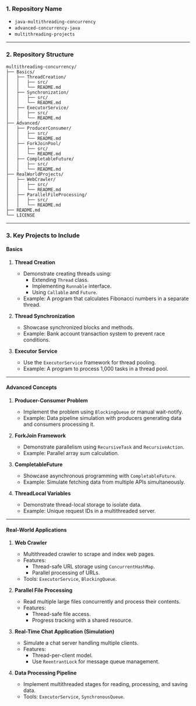### **1. Repository Name**  
- `java-multithreading-concurrency`  
- `advanced-concurrency-java`  
- `multithreading-projects`  

---

### **2. Repository Structure**  

```
multithreading-concurrency/
├── Basics/
│   ├── ThreadCreation/
│   │   ├── src/
│   │   └── README.md
│   ├── Synchronization/
│   │   ├── src/
│   │   └── README.md
│   ├── ExecutorService/
│   │   ├── src/
│   │   └── README.md
├── Advanced/
│   ├── ProducerConsumer/
│   │   ├── src/
│   │   └── README.md
│   ├── ForkJoinPool/
│   │   ├── src/
│   │   └── README.md
│   ├── CompletableFuture/
│   │   ├── src/
│   │   └── README.md
├── RealWorldProjects/
│   ├── WebCrawler/
│   │   ├── src/
│   │   └── README.md
│   ├── ParallelFileProcessing/
│   │   ├── src/
│   │   └── README.md
├── README.md
└── LICENSE
```

---

### **3. Key Projects to Include**

#### **Basics**
1. **Thread Creation**  
   - Demonstrate creating threads using:
     - Extending `Thread` class.
     - Implementing `Runnable` interface.
     - Using `Callable` and `Future`.  
   - Example: A program that calculates Fibonacci numbers in a separate thread.

2. **Thread Synchronization**  
   - Showcase synchronized blocks and methods.  
   - Example: Bank account transaction system to prevent race conditions.

3. **Executor Service**  
   - Use the `ExecutorService` framework for thread pooling.  
   - Example: A program to process 1,000 tasks in a thread pool.

---

#### **Advanced Concepts**
1. **Producer-Consumer Problem**  
   - Implement the problem using `BlockingQueue` or manual wait-notify.  
   - Example: Data pipeline simulation with producers generating data and consumers processing it.

2. **ForkJoin Framework**  
   - Demonstrate parallelism using `RecursiveTask` and `RecursiveAction`.  
   - Example: Parallel array sum calculation.

3. **CompletableFuture**  
   - Showcase asynchronous programming with `CompletableFuture`.  
   - Example: Simulate fetching data from multiple APIs simultaneously.

4. **ThreadLocal Variables**  
   - Demonstrate thread-local storage to isolate data.  
   - Example: Unique request IDs in a multithreaded server.

---

#### **Real-World Applications**
1. **Web Crawler**  
   - Multithreaded crawler to scrape and index web pages.  
   - Features:
     - Thread-safe URL storage using `ConcurrentHashMap`.
     - Parallel processing of URLs.  
   - Tools: `ExecutorService`, `BlockingQueue`.

2. **Parallel File Processing**  
   - Read multiple large files concurrently and process their contents.  
   - Features:
     - Thread-safe file access.
     - Progress tracking with a shared resource.

3. **Real-Time Chat Application (Simulation)**  
   - Simulate a chat server handling multiple clients.  
   - Features:
     - Thread-per-client model.
     - Use `ReentrantLock` for message queue management.

4. **Data Processing Pipeline**  
   - Implement multithreaded stages for reading, processing, and saving data.  
   - Tools: `ExecutorService`, `SynchronousQueue`.
